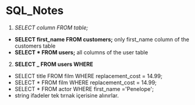 # SQL_Notes

1. _SELECT column FROM table;_

- **SELECT first_name FROM customers;**
  only first_name column of the customers table
- **SELECT \* FROM users;**
  all columns of the user table

2. **SELECT \_ FROM users WHERE <condition>**

- SELECT title FROM film WHERE replacement_cost = 14.99;
- SELECT \* FROM film WHERE replacement_cost = 14.99;
- SELECT \* FROM actor
  WHERE first_name ='Penelope';
- string ifadeler tek tırnak içerisine alınırlar.
